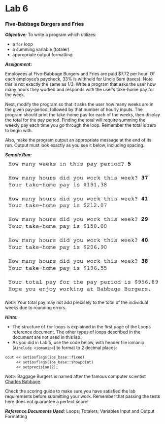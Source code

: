 # Lab 6
### Five-Babbage Burgers and Fries

**_Objective:_**
To write a program which utilizes:

 + a `for` loop
 + a summing variable (totaler)
 + appropriate output formatting

**_Assignment:_**

Employees at Five-Babbage Burgers and Fries are paid $7.72 per hour.  Of each employee’s paycheck, 33% is withheld for Uncle Sam (taxes). Note this is not exactly the same as 1/3.  Write a program that asks the user how many hours they worked and responds with the user’s take-home pay for the week. 

Next, modify the program so that it asks the user how many weeks are in the given pay-period, followed by that number of hourly inputs.  The program should print the take-home pay for each of the weeks, then display the total for the pay period.  Finding the total will require summing the weekly pay each time you go through the loop.  Remember the total is zero to begin with.

Also, make the program output an appropriate message at the end of its run.  Output must look exactly as you see it below, including spacing. 

**_Sample Run:_**	
![Lab6samplerun](assets/Lab6samplerun.png)

_Note:_  Your total pay may not add precisely to the total of the individual weeks due to rounding errors.

**_Hints:_**
+ The structure of `for` loops is explained in the first page of the Loops reference document. The other types of loops described in the document are not used in this lab.
+ As you did in Lab 5, use the code below, with header file iomanip (`#include <iomanip>`) to format to 2 decimal places:
```
cout << setiosflags(ios_base::fixed)  	 
     << setiosflags(ios_base::showpoint) 	
     << setprecision(2);          	  	
 ```

_Note:_  Baggage Burgers is named after the famous computer scientist [Charles Babbage](https://en.wikipedia.org/wiki/Charles_Babbage).

Check the scoring guide to make sure you have satisfied the lab requirements before submitting your work. Remember that passing the tests here does not guarantee a perfect score!

**_Reference Documents Used:_** Loops; Totalers; Variables Input and Output Formatting